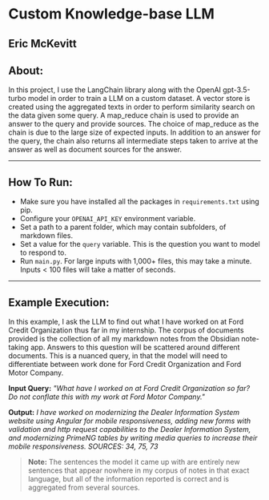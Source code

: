 # Custom Knowledge-base LLM
## Eric McKevitt

## About:  

In this project, I use the LangChain library along with the OpenAI gpt-3.5-turbo model in order to train a LLM on a custom dataset. A vector store is created using the aggregated texts in order to perform similarity search on the data given some query. A map_reduce chain is used to provide an answer to the query and provide sources. The choice of map_reduce as the chain is due to the large size of expected inputs. In addition to an answer for the query, the chain also returns all intermediate steps taken to arrive at the answer as well as document sources for the answer.

--- 

## How To Run: 

- Make sure you have installed all the packages in `requirements.txt` using pip. 
- Configure your `OPENAI_API_KEY` environment variable. 
- Set a path to a parent folder, which may contain subfolders, of markdown files. 
- Set a value for the `query` variable. This is the question you want to model to respond to. 
- Run `main.py`. For large inputs with 1,000+ files, this may take a minute. Inputs < 100 files will take a matter of seconds. 

---

## Example Execution: 

In this example, I ask the LLM to find out what I have worked on at Ford Credit Organization thus far in my internship. The corpus of documents provided is the collection of all my markdown notes from the Obsidian note-taking app. Answers to this question will be scattered around different documents. This is a nuanced query, in that the model will need to differentiate between work done for Ford Credit Organization and Ford Motor Company. 

**Input Query:** <em>"What have I worked on at Ford Credit Organization so far? Do not conflate this with my work at Ford Motor Company."</em>

**Output:** <em>I have worked on modernizing the Dealer Information System website using Angular for mobile responsiveness, adding new forms with validation and http request capabilities to the Dealer Information System, and modernizing PrimeNG tables by writing media queries to increase their mobile responsiveness. SOURCES: 34, 75, 73</em>

> **Note:** The sentences the model it came up with are entirely new sentences that appear nowhere in my corpus of notes in that exact language, but all of the information reported is correct and is aggregated from several sources. 
